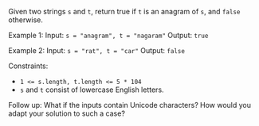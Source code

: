 Given two strings `s` and `t`, return true if `t` is an anagram of `s`, and `false` otherwise.

Example 1:
Input: `s = "anagram", t = "nagaram"`
Output: `true`

Example 2:
Input: `s = "rat", t = "car"`
Output: `false`

Constraints:

- `1 <= s.length, t.length <= 5 * 104`
- `s` and `t` consist of lowercase English letters.

Follow up:
What if the inputs contain Unicode characters?
How would you adapt your solution to such a case?

